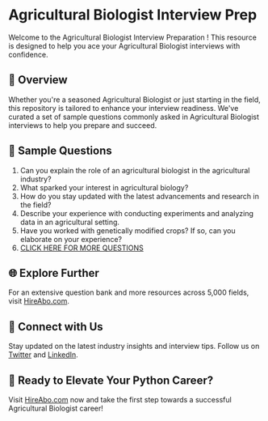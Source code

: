 # Agricultural Biologist Interview Prep

Welcome to the Agricultural Biologist Interview Preparation ! This resource is designed to help you ace your Agricultural Biologist interviews with confidence.

## 🚀 Overview

Whether you're a seasoned Agricultural Biologist or just starting in the field, this repository is tailored to enhance your interview readiness. We've curated a set of sample questions commonly asked in Agricultural Biologist interviews to help you prepare and succeed.

## 📝 Sample Questions

1. Can you explain the role of an agricultural biologist in the agricultural industry?
2. What sparked your interest in agricultural biology?
3. How do you stay updated with the latest advancements and research in the field?
4. Describe your experience with conducting experiments and analyzing data in an agricultural setting.
5. Have you worked with genetically modified crops? If so, can you elaborate on your experience?
6. [CLICK HERE FOR MORE QUESTIONS](https://hireabo.com/job/10_0_47/Agricultural%20Biologist)

## 🌐 Explore Further

For an extensive question bank and more resources across 5,000 fields, visit [HireAbo.com](https://www.hireabo.com).

## 📱 Connect with Us

Stay updated on the latest industry insights and interview tips. Follow us on [Twitter](https://twitter.com/hireabo) and [LinkedIn](https://www.linkedin.com/in/hire-abo-3609972a8/).

## 🚀 Ready to Elevate Your Python Career?

Visit [HireAbo.com](https://www.hireabo.com) now and take the first step towards a successful Agricultural Biologist career!